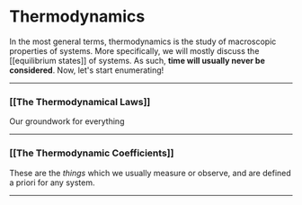 # Thermodynamics
In the most general terms, thermodynamics is the study of macroscopic properties of systems. More specifically, we will mostly discuss the [[equilibrium states]] of systems. As such, **time will usually never be considered**. Now, let's start enumerating!

---

### [[The Thermodynamical Laws]]
Our groundwork for everything

---
### [[The Thermodynamic Coefficients]]

These are the *things* which we usually measure or observe, and are defined a priori for any system.

---
###